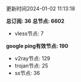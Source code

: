 更新时间2024-01-02 11:13:18

**总订阅: 36**
**总节点: 6602**
- vless节点: 7

**google ping有效节点: 190**
- v2ray节点: 129
- trojan节点: 25
- ss节点: 36
